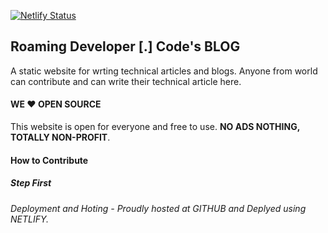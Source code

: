 [![Netlify Status](https://api.netlify.com/api/v1/badges/d4f71362-4962-435c-a89b-b713226c1976/deploy-status)](https://app.netlify.com/sites/epic-einstein-8e8678/deploys)

##  Roaming Developer [.] Code's BLOG

A static website for wrting technical articles and blogs. Anyone from world can contribute and can write their technical article here.

#### WE ❤️ OPEN SOURCE

This website is open for everyone and free to use. __NO ADS NOTHING, TOTALLY NON-PROFIT__.

#### How to Contribute

##### Step First



###### Deployment and Hoting - Proudly hosted at GITHUB and Deplyed using NETLIFY.

